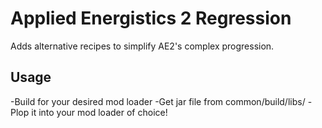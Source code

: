 # Applied Energistics 2 Regression
Adds alternative recipes to simplify AE2's complex progression.

## Usage
-Build for your desired mod loader
-Get jar file from common/build/libs/
-Plop it into your mod loader of choice!
